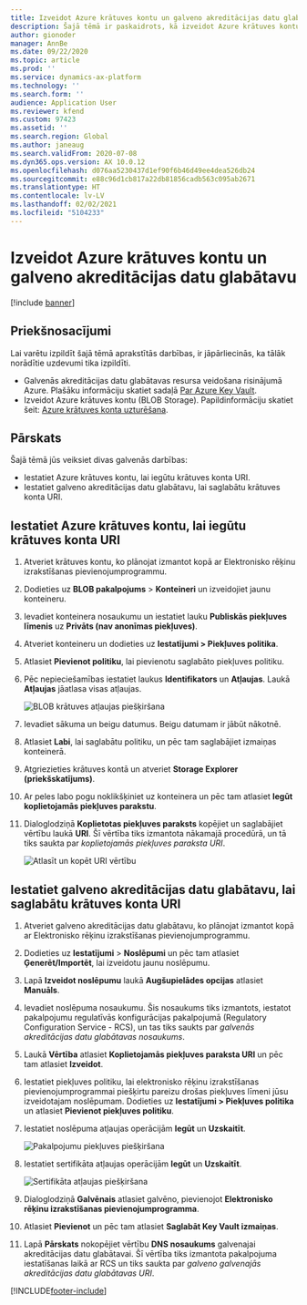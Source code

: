 ```yaml
---
title: Izveidot Azure krātuves kontu un galveno akreditācijas datu glabātavu
description: Šajā tēmā ir paskaidrots, kā izveidot Azure krātuves kontu un galveno akreditācijas datu glabātavu.
author: gionoder
manager: AnnBe
ms.date: 09/22/2020
ms.topic: article
ms.prod: ''
ms.service: dynamics-ax-platform
ms.technology: ''
ms.search.form: ''
audience: Application User
ms.reviewer: kfend
ms.custom: 97423
ms.assetid: ''
ms.search.region: Global
ms.author: janeaug
ms.search.validFrom: 2020-07-08
ms.dyn365.ops.version: AX 10.0.12
ms.openlocfilehash: d076aa5230437d1ef90f6b46d49ee4dea526db24
ms.sourcegitcommit: e88c96d1cb817a22db81856cadb563c095ab2671
ms.translationtype: HT
ms.contentlocale: lv-LV
ms.lasthandoff: 02/02/2021
ms.locfileid: "5104233"
---
```

# <a name="create-an-azure-storage-account-and-a-key-vault"></a>Izveidot Azure krātuves kontu un galveno akreditācijas datu glabātavu

[!include [banner](../includes/banner.md)]

## <a name="prerequisites"></a>Priekšnosacījumi

Lai varētu izpildīt šajā tēmā aprakstītās darbības, ir jāpārliecinās, ka tālāk norādītie uzdevumi tika izpildīti.

- Galvenās akreditācijas datu glabātavas resursa veidošana risinājumā Azure. Plašāku informāciju skatiet sadaļā [Par Azure Key Vault](https://docs.microsoft.com/azure/key-vault/general/overview).
- Izveidot Azure krātuves kontu (BLOB Storage). Papildinformāciju skatiet šeit: [Azure krātuves konta uzturēšana](https://docs.microsoft.com/azure/storage/blobs/).

## <a name="overview"></a>Pārskats

Šajā tēmā jūs veiksiet divas galvenās darbības:

- Iestatiet Azure krātuves kontu, lai iegūtu krātuves konta URI.
- Iestatiet galveno akreditācijas datu glabātavu, lai saglabātu krātuves konta URI.

## <a name="set-up-the-azure-storage-account-to-get-the-storage-account-uri"></a>Iestatiet Azure krātuves kontu, lai iegūtu krātuves konta URI

1. Atveriet krātuves kontu, ko plānojat izmantot kopā ar Elektronisko rēķinu izrakstīšanas pievienojumprogrammu.
2. Dodieties uz **BLOB pakalpojums** \> **Konteineri** un izveidojiet jaunu konteineru.
3. Ievadiet konteinera nosaukumu un iestatiet lauku **Publiskās piekļuves līmenis** uz **Privāts (nav anonīmas piekļuves)**.
4. Atveriet konteineru un dodieties uz **Iestatījumi \> Piekļuves politika**.
5. Atlasiet **Pievienot politiku**, lai pievienotu saglabāto piekļuves politiku.
6. Pēc nepieciešamības iestatiet laukus **Identifikators** un **Atļaujas**. Laukā **Atļaujas** jāatlasa visas atļaujas.

    ![BLOB krātuves atļaujas piešķiršana](media/e-Invoicing-services-create-azure-resources-grant-blob-permissions.png)

7. Ievadiet sākuma un beigu datumus. Beigu datumam ir jābūt nākotnē.
8. Atlasiet **Labi**, lai saglabātu politiku, un pēc tam saglabājiet izmaiņas konteinerā.
9. Atgriezieties krātuves kontā un atveriet **Storage Explorer (priekšskatījums)**.
10. Ar peles labo pogu noklikšķiniet uz konteinera un pēc tam atlasiet **Iegūt koplietojamās piekļuves parakstu**.
11. Dialoglodziņā **Koplietotas piekļuves paraksts** kopējiet un saglabājiet vērtību laukā **URI**. Šī vērtība tiks izmantota nākamajā procedūrā, un tā tiks saukta par *koplietojamās piekļuves paraksta URI*.

    ![Atlasīt un kopēt URI vērtību](media/e-Invoicing-services-create-azure-resources-select-and-copy-uri.png)

## <a name="set-up-the-key-vault-to-store-the-storage-account-uri"></a>Iestatiet galveno akreditācijas datu glabātavu, lai saglabātu krātuves konta URI

1. Atveriet galveno akreditācijas datu glabātavu, ko plānojat izmantot kopā ar Elektronisko rēķinu izrakstīšanas pievienojumprogrammu.
2. Dodieties uz **Iestatījumi** \> **Noslēpumi** un pēc tam atlasiet **Ģenerēt/Importēt**, lai izveidotu jaunu noslēpumu.
3. Lapā **Izveidot noslēpumu** laukā **Augšupielādes opcijas** atlasiet **Manuāls**.
4. Ievadiet noslēpuma nosaukumu. Šis nosaukums tiks izmantots, iestatot pakalpojumu regulatīvās konfigurācijas pakalpojumā (Regulatory Configuration Service - RCS), un tas tiks saukts par *galvenās akreditācijas datu glabātavas nosaukums*.
5. Laukā **Vērtība** atlasiet **Koplietojamās piekļuves paraksta URI** un pēc tam atlasiet **Izveidot**.
6. Iestatiet piekļuves politiku, lai elektronisko rēķinu izrakstīšanas pievienojumprogrammai piešķirtu pareizu drošas piekļuves līmeni jūsu izveidotajam noslēpumam. Dodieties uz **Iestatījumi \> Piekļuves politika** un atlasiet **Pievienot piekļuves politiku**.
7. Iestatiet noslēpuma atļaujas operācijām **Iegūt** un **Uzskaitīt**.

    ![Pakalpojumu piekļuves piešķiršana](media/e-Invoicing-services-create-azure-resources-grant-service-access.png)

8. Iestatiet sertifikāta atļaujas operācijām **Iegūt** un **Uzskaitīt**.

    ![Sertifikāta atļaujas piešķiršana](media/e-Invoicing-services-create-azure-resources-grant-certificate-permission.png)

9. Dialoglodziņā **Galvēnais** atlasiet galvēno, pievienojot **Elektronisko rēķinu izrakstīšanas pievienojumprogramma**.
10. Atlasiet **Pievienot** un pēc tam atlasiet **Saglabāt Key Vault izmaiņas**.
11. Lapā **Pārskats** nokopējiet vērtību **DNS nosaukums** galvenajai akreditācijas datu glabātavai. Šī vērtība tiks izmantota pakalpojuma iestatīšanas laikā ar RCS un tiks saukta par *galveno galvenajās akreditācijas datu glabātavas URI*.


[!INCLUDE[footer-include](../../includes/footer-banner.md)]